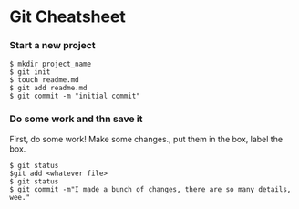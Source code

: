 # Git Cheatsheet

### Start a new project

```shell
$ mkdir project_name
$ git init
$ touch readme.md
$ git add readme.md
$ git commit -m "initial commit"
```

### Do some work and thn save it

First, do some work!
Make some changes., put them in the box, label the box.

```shell
$ git status
$git add <whatever file>
$ git status
$ git commit -m"I made a bunch of changes, there are so many details, wee."
```